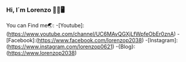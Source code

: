 ### Hi, I´m Lorenzo 👋😌🖥️

You can Find me🌏:
 -[Youtube]:(https://www.youtube.com/channel/UC6MAvQGXjLfWpfeObEr0znA)
 -[Facebook]:(https://www.facebook.com/lorenzop2038)
 -[Instagram]:(https://www.instagram.com/lorenzop0621)
 -{Blog}:(https://www.lorenzop2038)
<!--
**lorenzop2038/lorenzop2038** is a ✨ _special_ ✨ repository because its `README.md` (this file) appears on your GitHub profile.

Here are some ideas to get you started:

- 🔭 I’m currently working on ...
- 🌱 I’m currently learning ...
- 👯 I’m looking to collaborate on ...
- 🤔 I’m looking for help with ...
- 💬 Ask me about ...
- 📫 How to reach me: ...
- 😄 Pronouns: ...
- ⚡ Fun fact: ...
-->
